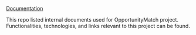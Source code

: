 [Documentation](https://opportunity-match-team.github.io/documentation/)

This repo listed internal documents used for OpportunityMatch project. Functionalities, technologies, and links relevant to this project can be found.